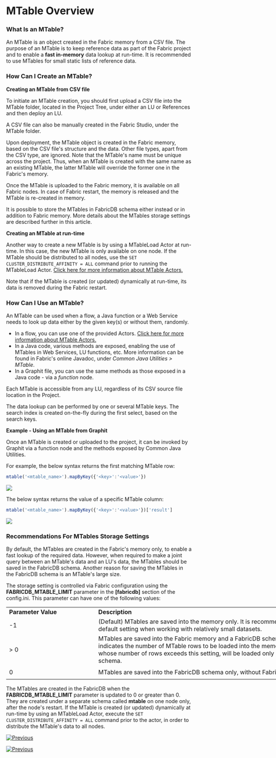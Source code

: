 # MTable Overview

### What Is an MTable?

An MTable is an object created in the Fabric memory from a CSV file. The purpose of an MTable is to keep reference data as part of the Fabric project and to enable a **fast in-memory** data lookup at run-time. It is recommended to use MTables for small static lists of reference data.

### How Can I Create an MTable?

**Creating an MTable from CSV file**

To initiate an MTable creation, you should first upload a CSV file into the MTable folder, located in the Project Tree, under either an LU or References and then deploy an LU.

A CSV file can also be manually created in the Fabric Studio, under the MTable folder. 

Upon deployment, the MTable object is created in the Fabric memory, based on the CSV file's structure and the data. Other file types, apart from the CSV type, are ignored. Note that the MTable's name must be unique across the project. Thus, when an MTable is created with the same name as an existing MTable, the latter MTable will override the former one in the Fabric's memory.

Once the MTable is uploaded to the Fabric memory, it is available on all Fabric nodes. In case of Fabric restart, the memory is released and the MTable is re-created in memory. 

It is possible to store the MTables in FabricDB schema either instead or in addition to Fabric memory. More details about the MTables storage settings are described further in this article.

**Creating an MTable at run-time**

Another way to create a new MTable is by using a MTableLoad Actor at run-time. In this case, the new MTable is only available on one node. If the MTable should be distributed to all nodes, use the ```SET CLUSTER_DISTRIBUTE_AFFINITY = ALL``` command prior to running the MTableLoad Actor. [Click here for more information about MTable Actors.](/articles/19_Broadway/actors/09_MTable_actors.md)

Note that if the MTable is created (or updated) dynamically at run-time, its data is removed during the Fabric restart.

### How Can I Use an MTable?

An MTable can be used when a flow, a Java function or a Web Service needs to look up data either by the given key(s) or without them, randomly. 

* In a flow, you can use one of the provided Actors. [Click here for more information about MTable Actors.](/articles/19_Broadway/actors/09_MTable_actors.md)
* In a Java code, various methods are exposed, enabling the use of MTables in Web Services, LU functions, etc. More information can be found in Fabric's online Javadoc, under *Common Java Utilities > MTable*.
* In a Graphit file, you can use the same methods as those exposed in a Java code - via a *function* node.

Each MTable is accessible from any LU, regardless of its CSV source file location in the Project.

The data lookup can be performed by one or several MTable keys. The search index is created on-the-fly during the first select, based on the search keys. 

**Example - Using an MTable from Graphit**

Once an MTable is created or uploaded to the project, it can be invoked by Graphit via a function node and the methods exposed by Common Java Utilities. 

For example, the below syntax returns the first matching MTable row:

~~~javascript
mtable('<mtable_name>').mapByKey({'<key>':'<value>'})
~~~

![](images/06_example_1.png)

The below syntax returns the value of a specific MTable column:

~~~javascript
mtable('<mtable_name>').mapByKey({'<key>':'<value>'})['result']
~~~

![](images/06_example_2.png)

### Recommendations For MTables Storage Settings

By default, the MTables are created in the Fabric's memory only, to enable a fast lookup of the required data. However, when required to make a joint query between an MTable's data and an LU's data, the MTables should be saved in the FabricDB schema. Another reason for saving the MTables in the FabricDB schema is an MTable's large size. 

The storage setting is controlled via Fabric configuration using the **FABRICDB_MTABLE_LIMIT** parameter in the **[fabricdb]** section of the config.ini. This parameter can have one of the following values:

<table style="width: 900px;">
<tbody>
<tr>
<td width="250pxl"><strong><span class="md-plain">Parameter Value</span></strong></td>
<td width="650pxl"><strong>Description</strong></td>
</tr>
<tr>
<td>-1</td>
<td>(Default) MTables are saved into the memory only. It is recommended to keep this default setting when working with relatively small datasets.</td>
</tr>
<tr style="height: 36px;">
<td style="width: 17.9337%; height: 36px;">&gt; 0</td>
<td style="width: 48.7329%; height: 36px;">MTables are saved into the Fabric memory and a FabricDB schema. This value indicates the number of MTable rows to be loaded into the memory. An MTable whose number of rows exceeds this setting, will be loaded only into the FabricDB schema.</td>
</tr>
<tr style="height: 36px;">
<td style="width: 17.9337%; height: 36px;">0</td>
<td style="width: 48.7329%; height: 36px;">MTables are saved into the FabricDB schema only, without Fabric memory usage.</td>
</tr>
</tbody>
</table>


The MTables are created in the FabricDB when the **FABRICDB_MTABLE_LIMIT** parameter is updated to 0 or greater than 0. They are created under a separate schema called **mtable** on one node only, after the node's restart. If the MTable is created (or updated) dynamically at run-time by using an MTableLoad Actor, execute the ```SET CLUSTER_DISTRIBUTE_AFFINITY = ALL``` command prior to the actor, in order to distribute the MTable's data to all nodes.

<web>

[![Previous](/articles/images/Previous.png)](01_translations_overview_and_use_cases.md)

</web>

<studio>

[![Previous](/articles/images/Previous.png)](05_translations_code_examples.md)

</studio>
